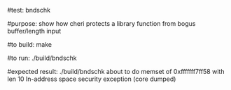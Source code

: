 #test:  bndschk 

#purpose:  show how cheri protects a library function from bogus buffer/length input

#to build:
make 

#to run:
./build/bndschk

#expected result:
./build/bndschk
about to do memset of 0xfffffff7ff58 with len 10
In-address space security exception (core dumped)






